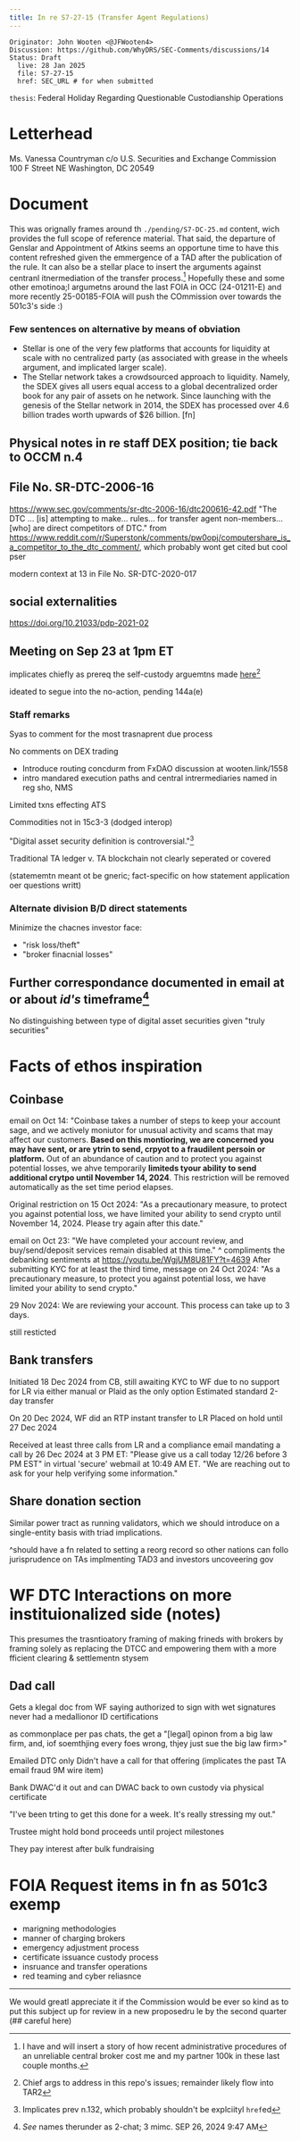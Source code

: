 ```yaml
---
title: In re S7-27-15 (Transfer Agent Regulations)
---
```


```
Originator: John Wooten <@JFWooten4>
Discussion: https://github.com/WhyDRS/SEC-Comments/discussions/14
Status: Draft
  live: 28 Jan 2025
  file: S7-27-15
  href: SEC_URL # for when submitted
```

`thesis`: Federal Holiday Regarding Questionable Custodianship Operations

# Letterhead

Ms. Vanessa Countryman
c/o U.S. Securities and Exchange Commission
100 F Street NE
Washington, DC 20549

# Document

This was orignally frames around th `./pending/S7-DC-25.md` content, wich provides the full scope of reference material. That said, the departure of Genslar and Appointment of Atkins seems an opportune time to have this content refreshed given the emmergence of a TAD after the publication of the rule. It can also be a stellar  place to insert the arguments against centranl itnermediation of the transfer process.[^cb] Hopefully these and some other emotinoa;l argumetns around the last FOIA in OCC (24-01211-E) and more recently 25-00185-FOIA will push the COmmission over towards the 501c3's side :)

[^cb]: I have and will insert a story of how recent administrative procedures of an unreliable central broker cost me and my partner 100k in these last couple months.

### Few sentences on alternative by means of obviation

- Stellar is one of the very few platforms that accounts for liquidity at scale with no centralized party (as associated with grease in the wheels argument, and implicated larger scale).
- The Stellar network takes a crowdsourced approach to liquidity. Namely, the SDEX gives all users equal access to a global decentralized order book for any pair of assets on he network. Since launching with the genesis of the Stellar network in 2014, the SDEX has processed over 4.6 billion trades worth upwards of $26 billion. [fn]

## Physical notes in re staff DEX position; tie back to OCCM n.4


## File No. SR-DTC-2006-16
https://www.sec.gov/comments/sr-dtc-2006-16/dtc200616-42.pdf
"The DTC ... [is] attempting to make... rules... for transfer agent non-members... [who] are direct competitors of DTC."
from https://www.reddit.com/r/Superstonk/comments/pw0opj/computershare_is_a_competitor_to_the_dtc_comment/, which probably wont get cited but cool pser

modern context at 13 in File No. SR-DTC-2020-017

## social externalities
https://doi.org/10.21033/pdp-2021-02



## Meeting on Sep 23 at 1pm ET

implicates chiefly as prereq the self-custody arguemtns made [here](https://github.com/JFWooten4/DUNA-docs/issues/6)[^arg]

[^arg]: Chief args to address in this repo's issues; remainder likely flow into TAR2

ideated to segue into the no-action, pending 144a(e)

### Staff remarks

Syas to comment for the most trasnaprent due process

No comments on DEX trading

- Introduce routing concdurm from FxDAO discussion at wooten.link/1558
- intro mandared execution paths and central intrermediaries named in reg sho, NMS

Limited txns effecting ATS

Commodities not in 15c3-3 (dodged interop)

"Digital asset security definition is controversial."[^bod]

[^bod]: Implicates prev n.132, which probably shouldn't be explciityl `href`ed

Traditional TA ledger v. TA blockchain not clearly seperated or covered

(statememtn meant ot be gneric; fact-specific on how statement application oer questions writt)

### Alternate division B/D direct statements

Minimize the chacnes investor face:

- "risk loss/theft"
- "broker finacnial losses"


## Further correspondance documented in email at or about _id's_ timeframe[^names]

No distinguishing between type of digital asset securities given "truly securities"

[^names]: _See_ names therunder as 2-chat; 3 mimc. SEP 26, 2024 9:47 AM[^rmm]

[^rmm]: Comment should CC on/all rierama. Content body shoudl include the question of recoring meetings related to rule change poposals. When mentioning "community" (req.), should href to meep6. We can IBR note 16 in PREV by doing a reply to the jkoint ask froim SEP27


# Facts of ethos inspiration

## Coinbase

email on Oct 14:
"Coinbase takes a number of steps to keep your account sage, and we actively moniutor for unusual activity and scams that may affect our customers. **Based on this montioring, we are concerned you may have sent, or are ytrin to send, crpyot to a fraudilent persoin or platform.** Out of an abundance of caution and to protect you against potential losses, we ahve temporarily **limiteds tyour ability to send additional crytpo until November 14, 2024**. This restriction will be removed automatically as the set time period elapses.

Original restriction on 15 Oct 2024:
"As a precautionary measure, to protect you against potential loss, we have limited your ability to send crypto until November 14, 2024. Please try again after this date."

email on Oct 23:
"We have completed your account review, and buy/send/deposit services remain disabled at this time."
^ compliments the debanking sentiments at https://youtu.be/WgjUM8U81FY?t=4639
After submitting KYC for at least the third time, message on 24 Oct 2024:
"As a precautionary measure, to protect you against potential loss, we have limited your ability to send crypto."

29 Nov 2024:
We are reviewing your account. This process can take up to 3 days.

still resticted 

## Bank transfers

Initiated 18 Dec 2024 from CB, still awaiting KYC
to WF due to no support for LR via either manual or Plaid as the only option
Estimated standard 2-day transfer

On 20 Dec 2024, WF did an RTP instant transfer to LR
Placed on hold until 27 Dec 2024

Received at least three calls from LR and a compliance email mandating a call by 26 Dec 2024 at 3 PM ET:
"Please give us a call today 12/26 before 3 PM EST" in virtual 'secure' webmail at 10:49 AM ET.
"We are reaching out to ask for your help verifying some information."

## Share donation section

Similar power tract as running validators, which we should introduce on a single-entity basis with triad implications.

^should have a fn related to setting a reorg record so other nations can follo jurisprudence on TAs implmenting TAD3 and investors uncoveering gov

# WF DTC Interactions on more instituionalized side (notes)

This presumes the trasntioatory framing of making frineds with brokers by framing solely as replacing the DTCC and 
empowering them with a more fficient clearing & settlementn stysem

## Dad call

Gets a klegal doc from WF saying authorized to sign with wet signatures 
never had a medallionor ID certifications

as commonplace per pas chats, the get a "[legal] opinon from a big law firm, and, iof soemthjing every foes wrong, thjey just sue the big law firm>"


Emailed DTC only
Didn't have a call for that offering
(implicates the past TA email fraud 9M wire item)

Bank DWAC'd it out and can DWAC back to own custody via physical certificate

"I've been trting to get this done for a week. It's really stressing my out."

Trustee might hold bond proceeds until project milestones 

They pay interest after bulk fundraising



# FOIA Request items in fn as 501c3 exemp

- marigning methodologies
- manner of charging brokers
- emergency adjustment process
- certificate issuance custody process
- insruance and transfer operations
- red teaming and cyber reliasnce


---

We would greatl appreciate it if the Commission would be ever so kind as to put this subject up for review in a new proposedru le by the second quarter (## careful here)

